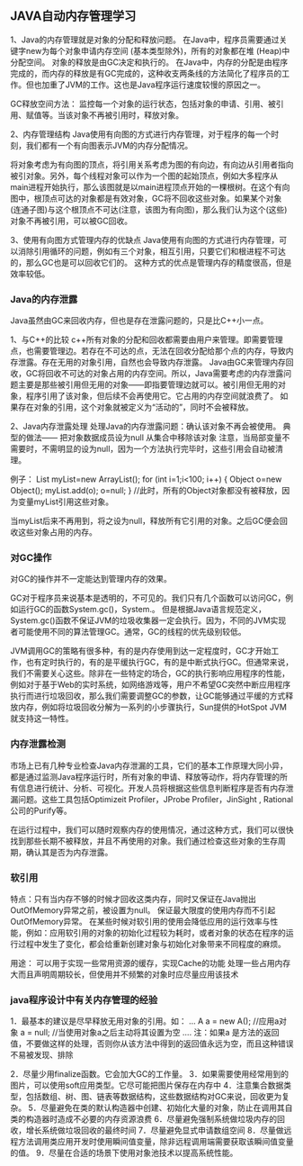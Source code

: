 ## JAVA自动内存管理学习
1、Java的内存管理就是对象的分配和释放问题。
在Java中，程序员需要通过关键字new为每个对象申请内存空间 (基本类型除外)，所有的对象都在堆 (Heap)中分配空间。
对象的释放是由GC决定和执行的。
在Java中，内存的分配是由程序完成的，而内存的释放是有GC完成的，这种收支两条线的方法简化了程序员的工作。但也加重了JVM的工作。这也是Java程序运行速度较慢的原因之一。

GC释放空间方法：
监控每一个对象的运行状态，包括对象的申请、引用、被引用、赋值等。当该对象不再被引用时，释放对象。

2、内存管理结构
Java使用有向图的方式进行内存管理，对于程序的每一个时刻，我们都有一个有向图表示JVM的内存分配情况。

将对象考虑为有向图的顶点，将引用关系考虑为图的有向边，有向边从引用者指向被引对象。另外，每个线程对象可以作为一个图的起始顶点，例如大多程序从main进程开始执行，那么该图就是以main进程顶点开始的一棵根树。在这个有向图中，根顶点可达的对象都是有效对象，GC将不回收这些对象。如果某个对象 (连通子图)与这个根顶点不可达(注意，该图为有向图)，那么我们认为这个(这些)对象不再被引用，可以被GC回收。

3、使用有向图方式管理内存的优缺点
Java使用有向图的方式进行内存管理，可以消除引用循环的问题，例如有三个对象，相互引用，只要它们和根进程不可达的，那么GC也是可以回收它们的。
这种方式的优点是管理内存的精度很高，但是效率较低。

### Java的内存泄露
Java虽然由GC来回收内存，但也是存在泄露问题的，只是比C++小一点。

1、与C++的比较
c++所有对象的分配和回收都需要由用户来管理。即需要管理点，也需要管理边。若存在不可达的点，无法在回收分配给那个点的内存，导致内存泄露。存在无用的对象引用，自然也会导致内存泄露。
Java由GC来管理内存回收，GC将回收不可达的对象占用的内存空间。所以，Java需要考虑的内存泄露问题主要是那些被引用但无用的对象——即指要管理边就可以。被引用但无用的对象，程序引用了该对象，但后续不会再使用它。它占用的内存空间就浪费了。
如果存在对象的引用，这个对象就被定义为“活动的”，同时不会被释放。

2、Java内存泄露处理
处理Java的内存泄露问题：确认该对象不再会被使用。
典型的做法——
把对象数据成员设为null
从集合中移除该对象
注意，当局部变量不需要时，不需明显的设为null，因为一个方法执行完毕时，这些引用会自动被清理。

例子：
List myList=new ArrayList();
for (int i=1;i<100; i++)
{
Object o=new Object();
myList.add(o);
o=null;
}
//此时，所有的Object对象都没有被释放，因为变量myList引用这些对象。

当myList后来不再用到，将之设为null，释放所有它引用的对象。之后GC便会回收这些对象占用的内存。

### 对GC操作
对GC的操作并不一定能达到管理内存的效果。

GC对于程序员来说基本是透明的，不可见的。我们只有几个函数可以访问GC，例如运行GC的函数System.gc()，System.。
但是根据Java语言规范定义， System.gc()函数不保证JVM的垃圾收集器一定会执行。因为，不同的JVM实现者可能使用不同的算法管理GC。通常，GC的线程的优先级别较低。

JVM调用GC的策略有很多种，有的是内存使用到达一定程度时，GC才开始工作，也有定时执行的，有的是平缓执行GC，有的是中断式执行GC。但通常来说，我们不需要关心这些。除非在一些特定的场合，GC的执行影响应用程序的性能，例如对于基于Web的实时系统，如网络游戏等，用户不希望GC突然中断应用程序执行而进行垃圾回收，那么我们需要调整GC的参数，让GC能够通过平缓的方式释放内存，例如将垃圾回收分解为一系列的小步骤执行，Sun提供的HotSpot JVM就支持这一特性。

### 内存泄露检测
市场上已有几种专业检查Java内存泄漏的工具，它们的基本工作原理大同小异，都是通过监测Java程序运行时，所有对象的申请、释放等动作，将内存管理的所有信息进行统计、分析、可视化。开发人员将根据这些信息判断程序是否有内存泄漏问题。这些工具包括Optimizeit Profiler，JProbe Profiler，JinSight , Rational 公司的Purify等。

在运行过程中，我们可以随时观察内存的使用情况，通过这种方式，我们可以很快找到那些长期不被释放，并且不再使用的对象。我们通过检查这些对象的生存周期，确认其是否为内存泄露。

### 软引用
特点：只有当内存不够的时候才回收这类内存，同时又保证在Java抛出OutOfMemory异常之前，被设置为null。
保证最大限度的使用内存而不引起OutOfMemory异常。
在某些时候对软引用的使用会降低应用的运行效率与性能，例如：应用软引用的对象的初始化过程较为耗时，或者对象的状态在程序的运行过程中发生了变化，都会给重新创建对象与初始化对象带来不同程度的麻烦。

用途：
可以用于实现一些常用资源的缓存，实现Cache的功能
处理一些占用内存大而且声明周期较长，但使用并不频繁的对象时应尽量应用该技术

### java程序设计中有关内存管理的经验

1．最基本的建议是尽早释放无用对象的引用。如：
...
A a = new A();
//应用a对象
a = null; //当使用对象a之后主动将其设置为空
….
注：如果a 是方法的返回值，不要做这样的处理，否则你从该方法中得到的返回值永远为空，而且这种错误不易被发现、排除

2．尽量少用finalize函数。它会加大GC的工作量。
3．如果需要使用经常用到的图片，可以使用soft应用类型。它尽可能把图片保存在内存中
4．注意集合数据类型，包括数组、树、图、链表等数据结构，这些数据结构对GC来说，回收更为复杂。
5．尽量避免在类的默认构造器中创建、初始化大量的对象，防止在调用其自类的构造器时造成不必要的内存资源浪费
6．尽量避免强制系统做垃圾内存的回收，增长系统做垃圾回收的最终时间
7．尽量避免显式申请数组空间
8．尽量做远程方法调用类应用开发时使用瞬间值变量，除非远程调用端需要获取该瞬间值变量的值。
9．尽量在合适的场景下使用对象池技术以提高系统性能。
